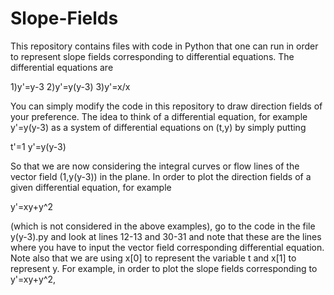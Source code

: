 # Slope-Fields

This repository contains files with code in Python that one can run in order to represent
slope fields corresponding to differential equations. The differential equations are 

1)y'=y-3
2)y'=y(y-3)
3)y'=x/x

You can simply modify the code in this repository to draw direction fields of your preference. 
The  idea to think of a differential equation, for example y'=y(y-3) as a system of differential 
equations on (t,y) by simply putting

t'=1
y'=y(y-3)

So that we are now considering the integral curves or flow lines of the vector field (1,y(y-3)) in the plane. 
In order to plot the direction fields of a given differential equation, for example

y'=xy+y^2 

(which is not considered in the above examples), go to the code in the file y(y-3).py and look at lines 12-13 and 30-31 
and note that these are the lines where you have to input the vector field corresponding differential equation. 
Note also that we are using x[0] to represent the variable t and x[1] to represent y. For example, in order to plot 
the slope fields corresponding to y'=xy+y^2, 



